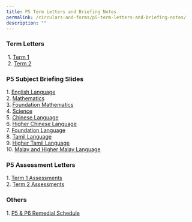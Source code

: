 ```yaml
---
title: P5 Term Letters and Briefing Notes
permalink: /circulars-and-forms/p5-term-letters-and-briefing-notes/
description: ""
---
```

### Term Letters

 1. [Term 1](/files/2023%20P5%20Term%201%20Letter.pdf)  
 2. [Term 2](/files/2023%20P5%20Term%202%20Letter.pdf)

### P5 Subject Briefing Slides


1. [English Language](/files/2023%20P5%20English%20Language.pdf)  
2. [Mathematics](/files/2023%20P5%20Mathematics.pdf)  
3. [Foundation Mathematics](/files/2023%20P5%20Foundation%20Mathematics.pdf)  
4. [Science](/files/2023%20P5%20Science.pdf)  
5. [Chinese Language](/files/2023%20P5%20Chinese%20Language.pdf)  
6. [Higher Chinese Language](/files/2023%20P5%20Higher%20Chinese%20Language.pdf)  
7. [Foundation Language](/files/2023%20P5%20Foundation%20Chinese%20Language.pdf)  
8. [Tamil Language](/files/2023%20P5%20Tamil%20Language.pdf)  
9. [Higher Tamil Language](/files/2023%20P5%20Higher%20Tamil%20Language.pdf)  
10. [Malay and Higher Malay Language](/files/2023%20P5%20Malay%20%20Higher%20Malay%20Language.pdf)  
  

### P5 Assessment Letters

1. [Term 1 Assessments](/files/P5%20Term%201%20Assessment%20Letter%201.pdf)  
2. [Term 2 Assessments](/files/2023%20P5%20Term%202%20Assessment%20Letter.pdf)
  
### Others
1. [P5 & P6 Remedial Schedule](/files/p5%20and%20p6%20remedial%20&%20stretching%20schedule%20(sem%201)%20(updated%2010%20may%2023)%20(1).pdf)